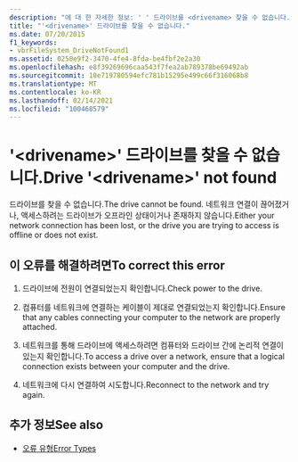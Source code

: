 ```yaml
---
description: "에 대 한 자세한 정보: ' ' 드라이브를 <drivename> 찾을 수 없습니다."
title: "'<drivename>' 드라이브를 찾을 수 없습니다."
ms.date: 07/20/2015
f1_keywords:
- vbrFileSystem_DriveNotFound1
ms.assetid: 0250e9f2-3470-4fe4-8fda-be4fbf2e2a30
ms.openlocfilehash: e8f39269696caa543f7fea2ab789378be69492ab
ms.sourcegitcommit: 10e719780594efc781b15295e499c66f316068b8
ms.translationtype: MT
ms.contentlocale: ko-KR
ms.lasthandoff: 02/14/2021
ms.locfileid: "100468579"
---
```

# <a name="drive-drivename-not-found"></a><span data-ttu-id="03d36-103">'\<drivename>' 드라이브를 찾을 수 없습니다.</span><span class="sxs-lookup"><span data-stu-id="03d36-103">Drive '\<drivename>' not found</span></span>

<span data-ttu-id="03d36-104">드라이브를 찾을 수 없습니다.</span><span class="sxs-lookup"><span data-stu-id="03d36-104">The drive cannot be found.</span></span> <span data-ttu-id="03d36-105">네트워크 연결이 끊어졌거나, 액세스하려는 드라이브가 오프라인 상태이거나 존재하지 않습니다.</span><span class="sxs-lookup"><span data-stu-id="03d36-105">Either your network connection has been lost, or the drive you are trying to access is offline or does not exist.</span></span>  
  
## <a name="to-correct-this-error"></a><span data-ttu-id="03d36-106">이 오류를 해결하려면</span><span class="sxs-lookup"><span data-stu-id="03d36-106">To correct this error</span></span>  
  
1. <span data-ttu-id="03d36-107">드라이브에 전원이 연결되었는지 확인합니다.</span><span class="sxs-lookup"><span data-stu-id="03d36-107">Check power to the drive.</span></span>  
  
2. <span data-ttu-id="03d36-108">컴퓨터를 네트워크에 연결하는 케이블이 제대로 연결되었는지 확인합니다.</span><span class="sxs-lookup"><span data-stu-id="03d36-108">Ensure that any cables connecting your computer to the network are properly attached.</span></span>  
  
3. <span data-ttu-id="03d36-109">네트워크를 통해 드라이브에 액세스하려면 컴퓨터와 드라이브 간에 논리적 연결이 있는지 확인합니다.</span><span class="sxs-lookup"><span data-stu-id="03d36-109">To access a drive over a network, ensure that a logical connection exists between your computer and the drive.</span></span>  
  
4. <span data-ttu-id="03d36-110">네트워크에 다시 연결하여 시도합니다.</span><span class="sxs-lookup"><span data-stu-id="03d36-110">Reconnect to the network and try again.</span></span>  
  
## <a name="see-also"></a><span data-ttu-id="03d36-111">추가 정보</span><span class="sxs-lookup"><span data-stu-id="03d36-111">See also</span></span>

- [<span data-ttu-id="03d36-112">오류 유형</span><span class="sxs-lookup"><span data-stu-id="03d36-112">Error Types</span></span>](../programming-guide/language-features/error-types.md)

